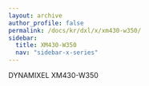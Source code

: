 ```yaml
---
layout: archive
author_profile: false
permalink: /docs/kr/dxl/x/xm430-w350/
sidebar:
  title: XM430-W350
  nav: "sidebar-x-series"
---
```


DYNAMIXEL XM430-W350
